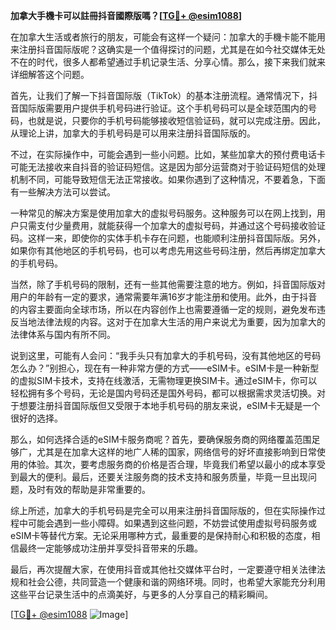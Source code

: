 **加拿大手機卡可以註冊抖音國際版嗎？[[TG💪+ @esim1088](https://t.me/s/esim1088)]**

在加拿大生活或者旅行的朋友，可能会有这样一个疑问：加拿大的手機卡能不能用来注册抖音国际版呢？这确实是一个值得探讨的问题，尤其是在如今社交媒体无处不在的时代，很多人都希望通过手机记录生活、分享心情。那么，接下来我们就来详细解答这个问题。

首先，让我们了解一下抖音国际版（TikTok）的基本注册流程。通常情况下，抖音国际版需要用户提供手机号码进行验证。这个手机号码可以是全球范围内的号码，也就是说，只要你的手机号码能够接收短信验证码，就可以完成注册。因此，从理论上讲，加拿大的手机号码是可以用来注册抖音国际版的。

不过，在实际操作中，可能会遇到一些小问题。比如，某些加拿大的预付费电话卡可能无法接收来自抖音的验证码短信。这是因为部分运营商对于验证码短信的处理机制不同，可能导致短信无法正常接收。如果你遇到了这种情况，不要着急，下面有一些解决方法可以尝试。

一种常见的解决方案是使用加拿大的虚拟号码服务。这种服务可以在网上找到，用户只需支付少量费用，就能获得一个加拿大的虚拟号码，并通过这个号码接收验证码。这样一来，即使你的实体手机卡存在问题，也能顺利注册抖音国际版。另外，如果你有其他地区的手机号码，也可以考虑先用这些号码注册，然后再绑定加拿大的手机号码。

当然，除了手机号码的限制，还有一些其他需要注意的地方。例如，抖音国际版对用户的年龄有一定的要求，通常需要年满16岁才能注册和使用。此外，由于抖音的内容主要面向全球市场，所以在内容创作上也需要遵循一定的规则，避免发布违反当地法律法规的内容。这对于在加拿大生活的用户来说尤为重要，因为加拿大的法律体系与国内有所不同。

说到这里，可能有人会问：“我手头只有加拿大的手机号码，没有其他地区的号码怎么办？”别担心，现在有一种非常方便的方式——eSIM卡。eSIM卡是一种新型的虚拟SIM卡技术，支持在线激活，无需物理更换SIM卡。通过eSIM卡，你可以轻松拥有多个号码，无论是国内号码还是国外号码，都可以根据需求灵活切换。对于想要注册抖音国际版但又受限于本地手机号码的朋友来说，eSIM卡无疑是一个很好的选择。

那么，如何选择合适的eSIM卡服务商呢？首先，要确保服务商的网络覆盖范围足够广，尤其是在加拿大这样的地广人稀的国家，网络信号的好坏直接影响到日常使用的体验。其次，要考虑服务商的价格是否合理，毕竟我们希望以最小的成本享受到最大的便利。最后，还要关注服务商的技术支持和服务质量，毕竟一旦出现问题，及时有效的帮助是非常重要的。

综上所述，加拿大的手机号码是完全可以用来注册抖音国际版的，但在实际操作过程中可能会遇到一些小障碍。如果遇到这些问题，不妨尝试使用虚拟号码服务或eSIM卡等替代方案。无论采用哪种方式，最重要的是保持耐心和积极的态度，相信最终一定能够成功注册并享受抖音带来的乐趣。

最后，再次提醒大家，在使用抖音或其他社交媒体平台时，一定要遵守相关法律法规和社会公德，共同营造一个健康和谐的网络环境。同时，也希望大家能充分利用这些平台记录生活中的点滴美好，与更多的人分享自己的精彩瞬间。

[[TG💪+ @esim1088](https://t.me/s/esim1088) ![Image](https://i.postimg.cc/4NQfJmqS/Snipaste-2025-05-13-00-14-12.png)]